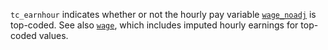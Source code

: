 `tc_earnhour` indicates whether or not the hourly pay variable [`wage_noadj`](wage_noadj.md) is top-coded. See also [`wage`](wage.md), which includes imputed hourly earnings for top-coded values.
